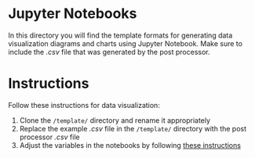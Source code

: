 # Jupyter Notebooks

In this directory you will find the template formats for generating data visualization diagrams and charts using Jupyter Notebook.  Make sure to include the *.csv* file that was generated by the post processor.

# Instructions

Follow these instructions for data visualization:
1. Clone the `/template/` directory and rename it appropriately
2. Replace the example *.csv* file in the `/template/` directory with the post processor *.csv* file
3. Adjust the variables in the notebooks by following [these instructions](https://github.com/UTMediaCAT/Visualization/tree/main/notebooks/template#instructions)

